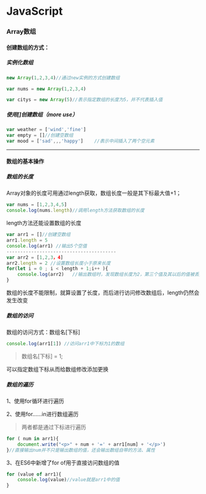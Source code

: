 # JavaScript

### Array数组

#### 创建数组的方式：

##### 实例化数组

```javascript
new Array(1,2,3,4)//通过new实例的方式创建数组

var nums = new Array(1,2,3,4)

var citys = new Array(5)//表示指定数组的长度为5，并不代表插入值
```

##### 使用[]创建数组（more use）

```js
var weather = ['wind','fine']
var empty = []//创建空数组
var mood = ['sad',,,'happy']	//表示中间插入了两个空元素
```

------



#### 数组的基本操作

##### 数组的长度

Array对象的长度可用通过length获取，数组长度一般是其下标最大值+1；

```js
var nums = [1,2,3,4,5]
console.log(nums.length)//调用length方法获取数组的长度
```

length方法还能设置数组的长度

```js
var arr1 = []//创建空数组
arr1.length = 5
console.log(arr1) //输出5个空值
----------------------------------------
var arr2 = [1,2,3，4]
arr2.length = 2 //设置数组长度小于原来长度
for(let i = 0 ; i < length + 1;i++ ){
    console.log(arr2)	//输出数组时，发现数组长度为2，第三个值及其以后的值被丢弃
}
```



数组的长度不能限制，就算设置了长度，而后进行访问修改数组后，length仍然会发生改变



##### 数组的访问

数组的访问方式：数组名[下标]

```js
console.log(arr1[1]) //访问arr1中下标为1的数组
```

> 数组名[下标] = 1;

可以指定数组下标从而给数组修改添加更换



##### 数组的遍历

1、使用for循环进行遍历

2、使用for……in进行数组遍历

> 两者都是通过下标进行遍历

```js
for ( num in arr1){
    document.write("<p>" + num + '=' + arr1[num] + '</p>')
}//直接输出num并不只是输出数组的值，还会输出数组自带的方法、属性
```

3、在ES6中新增了for of用于直接访问数组的值

```js
for (value of arr1){
	console.log(value)//value就是arr1中的值
}
```

